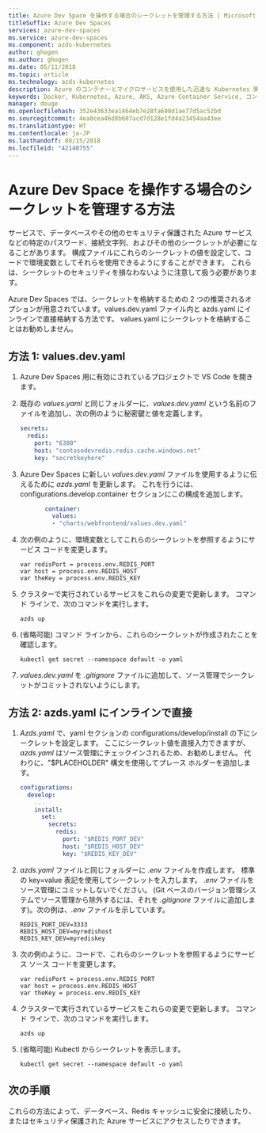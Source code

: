 ```yaml
---
title: Azure Dev Space を操作する場合のシークレットを管理する方法 | Microsoft Docs
titleSuffix: Azure Dev Spaces
services: azure-dev-spaces
ms.service: azure-dev-spaces
ms.component: azds-kubernetes
author: ghogen
ms.author: ghogen
ms.date: 05/11/2018
ms.topic: article
ms.technology: azds-kubernetes
description: Azure のコンテナーとマイクロサービスを使用した迅速な Kubernetes 開発
keywords: Docker, Kubernetes, Azure, AKS, Azure Container Service, コンテナー
manager: douge
ms.openlocfilehash: 352e43633ea1464eb7e28fa698d1ae77d5ac52bd
ms.sourcegitcommit: 4ea0cea46d8b607acd7d128e1fd4a23454aa43ee
ms.translationtype: HT
ms.contentlocale: ja-JP
ms.lasthandoff: 08/15/2018
ms.locfileid: "42140755"
---
```

# <a name="how-to-manage-secrets-when-working-with-an-azure-dev-space"></a>Azure Dev Space を操作する場合のシークレットを管理する方法

サービスで、データベースやその他のセキュリティ保護された Azure サービスなどの特定のパスワード、接続文字列、およびその他のシークレットが必要になることがあります。 構成ファイルにこれらのシークレットの値を設定して、コードで環境変数としてそれらを使用できるようにすることができます。  これらは、シークレットのセキュリティを損なわないように注意して扱う必要があります。

Azure Dev Spaces では、シークレットを格納するための 2 つの推奨されるオプションが用意されています。values.dev.yaml ファイル内と azds.yaml にインラインで直接格納する方法です。 values.yaml にシークレットを格納することはお勧めしません。
 
## <a name="method-1-valuesdevyaml"></a>方法 1: values.dev.yaml
1. Azure Dev Spaces 用に有効にされているプロジェクトで VS Code を開きます。
2. 既存の _values.yaml_ と同じフォルダーに、_values.dev.yaml_ という名前のファイルを追加し、次の例のように秘密鍵と値を定義します。

    ```yaml
    secrets:
      redis:
        port: "6380"
        host: "contosodevredis.redis.cache.windows.net"
        key: "secretkeyhere"
    ```
     
3. Azure Dev Spaces に新しい _values.dev.yaml_ ファイルを使用するように伝えるために _azds.yaml_ を更新します。 これを行うには、configurations.develop.container セクションにこの構成を追加します。

    ```yaml
           container:
             values:
             - "charts/webfrontend/values.dev.yaml"
    ```
 
4. 次の例のように、環境変数としてこれらのシークレットを参照するようにサービス コードを変更します。

    ```
    var redisPort = process.env.REDIS_PORT
    var host = process.env.REDIS_HOST
    var theKey = process.env.REDIS_KEY
    ```
    
5. クラスターで実行されているサービスをこれらの変更で更新します。 コマンド ラインで、次のコマンドを実行します。

    ```
    azds up
    ```
 
6. (省略可能) コマンド ラインから、これらのシークレットが作成されたことを確認します。

      ```
      kubectl get secret --namespace default -o yaml 
      ```

7. _values.dev.yaml_ を _.gitignore_ ファイルに追加して、ソース管理でシークレットがコミットされないようにします。
 
 
## <a name="method-2-inline-directly-in-azdsyaml"></a>方法 2: azds.yaml にインラインで直接
1.  _Azds.yaml_ で、yaml セクションの configurations/develop/install の下にシークレットを設定します。 ここにシークレット値を直接入力できますが、_azds.yaml_ はソース管理にチェックインされるため、お勧めしません。 代わりに、"$PLACEHOLDER" 構文を使用してプレース ホルダーを追加します。

    ```yaml
    configurations:
      develop:
        ...
        install:
          set:
            secrets:
              redis:
                port: "$REDIS_PORT_DEV"
                host: "$REDIS_HOST_DEV"
                key: "$REDIS_KEY_DEV"
    ```
     
2.  _azds.yaml_ ファイルと同じフォルダーに _.env_ ファイルを作成します。 標準の key=value 表記を使用してシークレットを入力します。 _.env_ ファイルをソース管理にコミットしないでください。 (Git ベースのバージョン管理システムでソース管理から除外するには、それを _.gitignore_ ファイルに追加します)。次の例は、_.env_ ファイルを示しています。

    ```
    REDIS_PORT_DEV=3333
    REDIS_HOST_DEV=myredishost
    REDIS_KEY_DEV=myrediskey
    ```
2.  次の例のように、コードで、これらのシークレットを参照するようにサービス ソース コードを変更します。

    ```
    var redisPort = process.env.REDIS_PORT
    var host = process.env.REDIS_HOST
    var theKey = process.env.REDIS_KEY
    ```
 
3.  クラスターで実行されているサービスをこれらの変更で更新します。 コマンド ラインで、次のコマンドを実行します。

    ```
    azds up
    ```

4.  (省略可能) Kubectl からシークレットを表示します。

    ```
    kubectl get secret --namespace default -o yaml
    ```

## <a name="next-steps"></a>次の手順

これらの方法によって、データベース、Redis キャッシュに安全に接続したり、またはセキュリティ保護された Azure サービスにアクセスしたりできます。
 